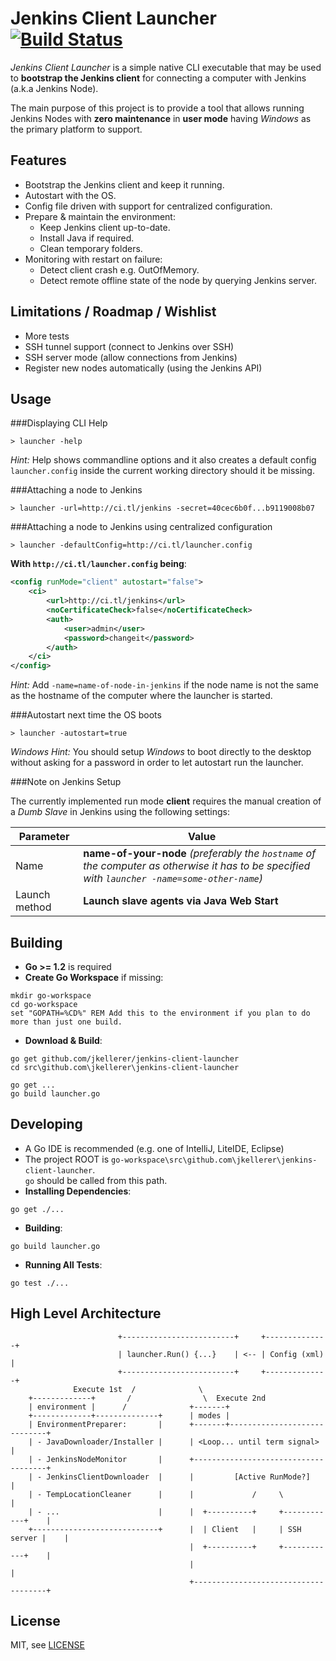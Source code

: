 Jenkins Client Launcher [![Build Status](https://travis-ci.org/jkellerer/jenkins-client-launcher.png?branch=master)](https://travis-ci.org/jkellerer/jenkins-client-launcher)
=======================

_Jenkins Client Launcher_ is a simple native CLI executable that may be used to **bootstrap the Jenkins client** 
for connecting a computer with Jenkins (a.k.a Jenkins Node).

The main purpose of this project is to provide a tool that allows running Jenkins Nodes with 
**zero maintenance** in **user mode** having _Windows_ as the primary platform to support.

Features
--------

- Bootstrap the Jenkins client and keep it running.
- Autostart with the OS.
- Config file driven with support for centralized configuration.
- Prepare & maintain the environment:
	- Keep Jenkins client up-to-date.
	- Install Java if required.
	- Clean temporary folders.
- Monitoring with restart on failure:
	- Detect client crash e.g. OutOfMemory.
	- Detect remote offline state of the node by querying Jenkins server.

Limitations / Roadmap / Wishlist
--------------------------------

- More tests
- SSH tunnel support (connect to Jenkins over SSH)
- SSH server mode (allow connections from Jenkins)
- Register new nodes automatically (using the Jenkins API)


Usage
-----

###Displaying CLI Help

~~~~~~~~~~~~~~~~~~~~~~~~~~~~~~~~~~~~~~~~~~~~~~~~~~~~~~~~~~~~~~~~~~~~~~~~~~~~~~~
> launcher -help
~~~~~~~~~~~~~~~~~~~~~~~~~~~~~~~~~~~~~~~~~~~~~~~~~~~~~~~~~~~~~~~~~~~~~~~~~~~~~~~

_Hint:_ Help shows commandline options and it also creates a default config `launcher.config` 
inside the current working directory should it be missing.

###Attaching a node to Jenkins

~~~~~~~~~~~~~~~~~~~~~~~~~~~~~~~~~~~~~~~~~~~~~~~~~~~~~~~~~~~~~~~~~~~~~~~~~~~~~~~
> launcher -url=http://ci.tl/jenkins -secret=40cec6b0f...b9119008b07
~~~~~~~~~~~~~~~~~~~~~~~~~~~~~~~~~~~~~~~~~~~~~~~~~~~~~~~~~~~~~~~~~~~~~~~~~~~~~~~

###Attaching a node to Jenkins using centralized configuration

~~~~~~~~~~~~~~~~~~~~~~~~~~~~~~~~~~~~~~~~~~~~~~~~~~~~~~~~~~~~~~~~~~~~~~~~~~~~~~~
> launcher -defaultConfig=http://ci.tl/launcher.config 
~~~~~~~~~~~~~~~~~~~~~~~~~~~~~~~~~~~~~~~~~~~~~~~~~~~~~~~~~~~~~~~~~~~~~~~~~~~~~~~

**With `http://ci.tl/launcher.config` being**: 

```xml
<config runMode="client" autostart="false">
    <ci>
        <url>http://ci.tl/jenkins</url>
        <noCertificateCheck>false</noCertificateCheck>
        <auth>
            <user>admin</user>
            <password>changeit</password>
        </auth>
    </ci>
</config>
```

_Hint:_ Add `-name=name-of-node-in-jenkins` if the node name is not the same as the hostname of 
the computer where the launcher is started.

###Autostart next time the OS boots

~~~~~~~~~~~~~~~~~~~~~~~~~~~~~~~~~~~~~~~~~~~~~~~~~~~~~~~~~~~~~~~~~~~~~~~~~~~~~~~
> launcher -autostart=true
~~~~~~~~~~~~~~~~~~~~~~~~~~~~~~~~~~~~~~~~~~~~~~~~~~~~~~~~~~~~~~~~~~~~~~~~~~~~~~~

_Windows Hint:_ You should setup _Windows_ to boot directly to the desktop without asking for a password 
in order to let autostart run the launcher. 

###Note on Jenkins Setup

The currently implemented run mode **client** requires the manual creation of a _Dumb Slave_ in Jenkins using the following settings:

Parameter             | Value
----------------------|-----------------------------
Name                  | **name-of-your-node** _(preferably the `hostname` of the computer as otherwise it has to be specified with `launcher -name=some-other-name`)_
Launch method         | **Launch slave agents via Java Web Start**

Building
--------

- **Go >= 1.2** is required
- **Create Go Workspace** if missing:

```Batchfile
mkdir go-workspace
cd go-workspace 
set "GOPATH=%CD%" REM Add this to the environment if you plan to do more than just one build.
```

- **Download & Build**:

```Batchfile
go get github.com/jkellerer/jenkins-client-launcher
cd src\github.com\jkellerer\jenkins-client-launcher

go get ...
go build launcher.go
```


Developing
----------

- A Go IDE is recommended (e.g. one of IntelliJ, LiteIDE, Eclipse)
- The project ROOT is `go-workspace\src\github.com\jkellerer\jenkins-client-launcher`.\
  `go` should be called from this path.
- **Installing Dependencies**:

```Batchfile
go get ./...
```

- **Building**:

```Batchfile
go build launcher.go
```

- **Running All Tests**:

```Batchfile
go test ./...
```


High Level Architecture
-----------------------

~~~~~~~~~~~~~~~~~~~~~~~~~~~~~~~~~~~~~~~~~~~~~~~~~~~~~~~~~~~~~~~~~~~~~~~~~~~~~~~
                        +-------------------------+     +--------------+
                        | launcher.Run() {...}    | <-- | Config (xml) |
                        +-------------------------+     +--------------+
              Execute 1st  /              \
    +-------------+       /                \  Execute 2nd
    | environment |      /              +-------+
    +-------------+--------------+      | modes |
    | EnvironmentPreparer:       |      +-------+-----------------------------+
    | - JavaDownloader/Installer |      | <Loop... until term signal>         |
    | - JenkinsNodeMonitor       |      +-------------------------------------+
    | - JenkinsClientDownloader  |      |         [Active RunMode?]           |
    | - TempLocationCleaner      |      |             /     \                 |
    | - ...                      |      |  +----------+     +------------+    |
    +----------------------------+      |  | Client   |     | SSH server |    |
                                        |  +----------+     +------------+    |
                                        |                                     |
                                        +-------------------------------------+
~~~~~~~~~~~~~~~~~~~~~~~~~~~~~~~~~~~~~~~~~~~~~~~~~~~~~~~~~~~~~~~~~~~~~~~~~~~~~~~


License
-------

MIT, see [LICENSE](LICENSE)
